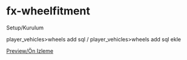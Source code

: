 # fx-wheelfitment

Setup/Kurulum

player_vehicles>wheels add sql / player_vehicles>wheels add sql ekle


[Preview/Ön Izleme](https://youtu.be/QpnMO3DMBo8)  




